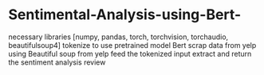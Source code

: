 # Sentimental-Analysis-using-Bert-
necessary libraries [numpy, pandas, torch, torchvision, torchaudio, beautifulsoup4]
tokenize to use pretrained model Bert
scrap data from yelp using Beautiful soup from yelp 
feed the tokenized input 
extract and return the sentiment analysis review 

